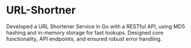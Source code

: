 # URL-Shortner
Developed a URL Shortener Service in Go with a RESTful API, using MD5 hashing and in-memory storage for fast lookups. Designed core functionality, API endpoints, and ensured robust error handling.
